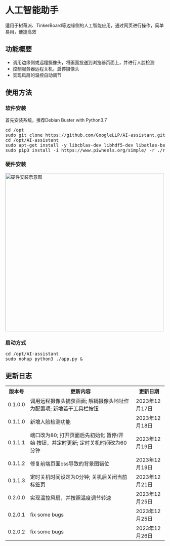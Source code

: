 <h1>人工智能助手</h1>
<p>适用于树莓派、TinkerBoard等边缘侧的人工智能应用，通过网页进行操作，简单易用，便捷高效</p>
<h2>功能概要</h2>
<ul>
<li>调用边缘侧或远程摄像头，将画面投送到浏览器页面上，并进行人脸检测</li>
<li>控制服务器远程关机，启停摄像头</li>
<li>实现风扇的温控自动调节</li>
</ul>
<h2>使用方法</h2>
<h3>软件安装</h3>
<p>首先安装系统，推荐Debian Buster with Python3.7</p>
<pre>
cd /opt
sudo git clone https://github.com/GoogleLLP/AI-assistant.git
cd /opt/AI-assistant
sudo apt-get install -y libcblas-dev libhdf5-dev libatlas-base-dev
sudo pip3 install -i https://www.piwheels.org/simple/ -r ./requirements.txt
</pre>
<h3>硬件安装</h3>
<a href="https://blog.bombox.org/2021-08-28/raspberrypi-autofan/" target="_blank"><img src="https://blog.bombox.org/images/post/raspberrypi/fan_wiring.png" alt="硬件安装示意图" width="500"></a><br />
<h3>启动方式</h3>
<pre>
cd /opt/AI-assistant
sudo nohup python3 ./app.py &
</pre>
<h2>更新日志</h2>
<table>
<tr>
<th>版本号</th><th>更新内容</th><th>更新日期</th>
</tr>
<tr>
<td>0.1.0.0</td><td>调用远程摄像头捕获画面; 解耦摄像头地址作为配置项; 新增若干工具栏按钮</td><td>2023年12月17日</td>
</tr>
<tr>
<td>0.1.1.0</td><td>新增人脸检测功能</td><td>2023年12月18日</td>
</tr>
<tr>
<td>0.1.1.1</td><td>端口改为80;&nbsp;打开页面后先初始化&nbsp;暂停/开始&nbsp;按钮，并定时更新;&nbsp;定时关机时间改为60分钟</td><td>2023年12月19日</td>
</tr>
<tr>
<td>0.1.1.2</td><td>修复前端页面css导致的背景图错位</td><td>2023年12月19日</td>
</tr>
<tr>
<td>0.1.1.3</td><td>定时关机时间设定为0分钟;&nbsp;关机后关闭当前标签页</td><td>2023年12月21日</td>
</tr>
<tr>
<td>0.2.0.0</td><td>实现温控风扇，并按照温度调节转速</td><td>2023年12月25日</td>
</tr>
<tr>
<td>0.2.0.1</td><td>fix some bugs</td><td>2023年12月25日</td>
</tr>
<tr>
<td>0.2.0.2</td><td>fix some bugs</td><td>2023年12月26日</td>
</tr>
</table>